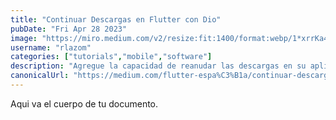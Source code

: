 ```yaml
---
title: "Continuar Descargas en Flutter con Dio"
pubDate: "Fri Apr 28 2023"
image: "https://miro.medium.com/v2/resize:fit:1400/format:webp/1*xrrKa4oJEBgu338ZxjQHeg.jpeg"
username: "rlazom"
categories: ["tutorials","mobile","software"]
description: "Agregue la capacidad de reanudar las descargas en su aplicación Flutter"
canonicalUrl: "https://medium.com/flutter-espa%C3%B1a/continuar-descargas-en-flutter-con-dio-8d611c115cf2"
---
```


Aqui va el cuerpo de tu documento.

